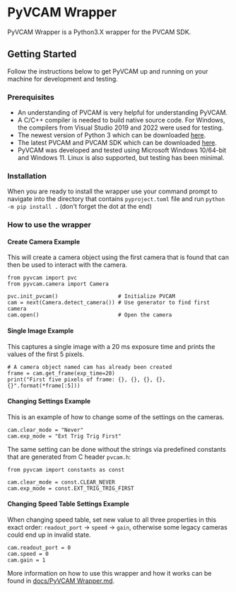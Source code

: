 # PyVCAM Wrapper

PyVCAM Wrapper is a Python3.X wrapper for the PVCAM SDK.

## Getting Started
Follow the instructions below to get PyVCAM up and running on your machine for
development and testing.

### Prerequisites
* An understanding of PVCAM is very helpful for understanding PyVCAM.
* A C/C++ compiler is needed to build native source code.
  For Windows, the compilers from Visual Studio 2019 and 2022 were used for testing.
* The newest version of Python 3 which can be downloaded
  [here](https://www.python.org/downloads/).
* The latest PVCAM and PVCAM SDK which can be downloaded
  [here](https://www.teledynevisionsolutions.com/products/pvcam-sdk-amp-driver/).
* PyVCAM was developed and tested using Microsoft Windows 10/64-bit and Windows 11.
  Linux is also supported, but testing has been minimal.

### Installation
When you are ready to install the wrapper use your command prompt to navigate into the directory
that contains `pyproject.toml` file and run ```python -m pip install .``` (don't forget the dot
at the end) 

### How to use the wrapper

#### Create Camera Example
This will create a camera object using the first camera that is found that can then be used
to interact with the camera.
```
from pyvcam import pvc 
from pyvcam.camera import Camera   

pvc.init_pvcam()                   # Initialize PVCAM 
cam = next(Camera.detect_camera()) # Use generator to find first camera
cam.open()                         # Open the camera
```

#### Single Image Example
This captures a single image with a 20 ms exposure time and prints the values of the first 5 pixels.
```
# A camera object named cam has already been created
frame = cam.get_frame(exp_time=20)
print("First five pixels of frame: {}, {}, {}, {}, {}".format(*frame[:5]))
```

#### Changing Settings Example
This is an example of how to change some of the settings on the cameras.
```
cam.clear_mode = "Never"
cam.exp_mode = "Ext Trig Trig First"
```
The same setting can be done without the strings via predefined constants that are generated
from C header `pvcam.h`:
```
from pyvcam import constants as const

cam.clear_mode = const.CLEAR_NEVER
cam.exp_mode = const.EXT_TRIG_TRIG_FIRST
```

#### Changing Speed Table Settings Example
When changing speed table, set new value to all three properties in this exact order:
`readout_port` &#8594; `speed` &#8594; `gain`, otherwise some legacy cameras could
end up in invalid state.
```
cam.readout_port = 0
cam.speed = 0
cam.gain = 1
```

More information on how to use this wrapper and how it works can be found in
[docs/PyVCAM Wrapper.md](https://github.com/Photometrics/PyVCAM/blob/master/docs/PyVCAM%20Wrapper.md).
